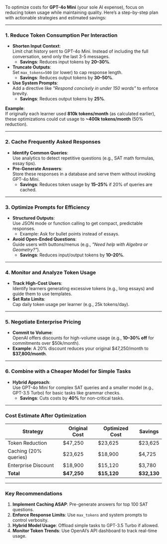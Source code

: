 To optimize costs for **GPT-4o Mini** (your sole AI expense), focus on reducing token usage while maintaining quality. Here’s a step-by-step plan with actionable strategies and estimated savings:

---

### **1. Reduce Token Consumption Per Interaction**
- **Shorten Input Context**:  
  Limit chat history sent to GPT-4o Mini. Instead of including the full conversation, send only the last 3-5 messages.  
  - **Savings**: Reduces input tokens by **20–30%**.
- **Truncate Outputs**:  
  Set `max_tokens=500` (or lower) to cap response length.  
  - **Savings**: Reduces output tokens by **30–50%**.
- **Use System Prompts**:  
  Add a directive like *"Respond concisely in under 150 words"* to enforce brevity.  
  - **Savings**: Reduces output tokens by **25%**.

**Example**:  
If originally each learner used **810k tokens/month** (as calculated earlier), these optimizations could cut usage to **~400k tokens/month** (50% reduction).

---

### **2. Cache Frequently Asked Responses**
- **Identify Common Queries**:  
  Use analytics to detect repetitive questions (e.g., SAT math formulas, essay tips).  
- **Pre-Generate Answers**:  
  Store these responses in a database and serve them without invoking GPT-4o Mini.  
  - **Savings**: Reduces token usage by **15–25%** if 20% of queries are cached.

---

### **3. Optimize Prompts for Efficiency**
- **Structured Outputs**:  
  Use JSON mode or function calling to get compact, predictable responses.  
  - Example: Ask for bullet points instead of essays.  
- **Avoid Open-Ended Questions**:  
  Guide users with buttons/menus (e.g., *"Need help with Algebra or Geometry?"*).  
  - **Savings**: Reduces input/output tokens by **10–20%**.

---

### **4. Monitor and Analyze Token Usage**
- **Track High-Cost Users**:  
  Identify learners generating excessive tokens (e.g., long essays) and guide them to use templates.  
- **Set Rate Limits**:  
  Cap daily token usage per learner (e.g., 25k tokens/day).  

---

### **5. Negotiate Enterprise Pricing**
- **Commit to Volume**:  
  OpenAI offers discounts for high-volume usage (e.g., **10–30% off** for commitments over $50k/month).  
- **Example**: A 20% discount reduces your original \$47,250/month to **\$37,800/month**.

---

### **6. Combine with a Cheaper Model for Simple Tasks**
- **Hybrid Approach**:  
  Use GPT-4o Mini for complex SAT queries and a smaller model (e.g., GPT-3.5 Turbo) for basic tasks like grammar checks.  
  - **Savings**: Cuts costs by **40%** for non-critical tasks.

---

### **Cost Estimate After Optimization**
| Strategy               | Original Cost | Optimized Cost | Savings       |
|------------------------|---------------|----------------|---------------|
| Token Reduction        | \$47,250      | \$23,625       | \$23,625      |
| Caching (20% queries)  | \$23,625      | \$18,900       | \$4,725       |
| Enterprise Discount    | \$18,900      | \$15,120       | \$3,780       |
| **Total**              | **\$47,250**  | **\$15,120**   | **\$32,130**  |

---

### **Key Recommendations**
1. **Implement Caching ASAP**: Pre-generate answers for top 100 SAT questions.  
2. **Enforce Response Limits**: Use `max_tokens` and system prompts to control verbosity.  
3. **Hybrid Model Usage**: Offload simple tasks to GPT-3.5 Turbo if allowed.  
4. **Monitor Token Trends**: Use OpenAI’s API dashboard to track real-time usage.  
